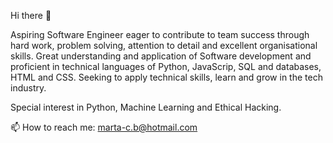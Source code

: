 Hi there 👋

Aspiring Software Engineer eager to contribute to team success through hard work, problem solving, attention to detail and excellent organisational skills.
Great understanding and application of Software development and proficient in technical languages of Python, JavaScrip, SQL and databases, HTML and CSS. 
Seeking to apply technical skills, learn and grow in the tech industry.

Special interest in Python, Machine Learning and Ethical Hacking.




📫 How to reach me: marta-c.b@hotmail.com

